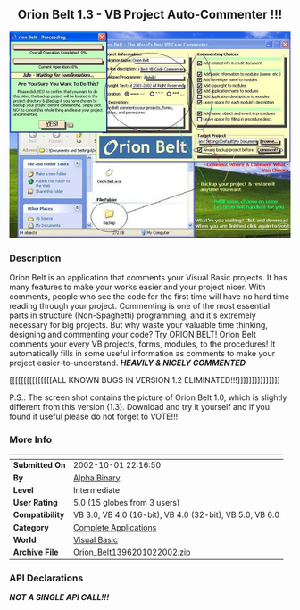﻿<div align="center">

## Orion Belt 1\.3 \- VB Project Auto\-Commenter \!\!\!

<img src="PIC20021029483386.JPG">
</div>

### Description

Orion Belt is an application that comments your Visual Basic projects. It has many features to make your works easier and your project nicer. With comments, people who see the code for the first time will have no hard time reading through your project. Commenting is one of the most essential parts in structure (Non-Spaghetti) programming, and it's extremely necessary for big projects. But why waste your valuable time thinking, designing and commenting your code? Try ORION BELT! Orion Belt comments your every VB projects, forms, modules, to the procedures! It automatically fills in some useful information as comments to make your project easier-to-understand. ***HEAVILY & NICELY COMMENTED***

[[[[[[[[[[[[[[[ALL KNOWN BUGS IN VERSION 1.2 ELIMINATED!!!]]]]]]]]]]]]]]]

P.S.: The screen shot contains the picture of Orion Belt 1.0, which is slightly different from this version (1.3). Download and try it yourself and if you found it useful please do not forget to VOTE!!!
 
### More Info
 


<span>             |<span>
---                |---
**Submitted On**   |2002-10-01 22:16:50
**By**             |[Alpha Binary](https://github.com/Planet-Source-Code/PSCIndex/blob/master/ByAuthor/alpha-binary.md)
**Level**          |Intermediate
**User Rating**    |5.0 (15 globes from 3 users)
**Compatibility**  |VB 3\.0, VB 4\.0 \(16\-bit\), VB 4\.0 \(32\-bit\), VB 5\.0, VB 6\.0
**Category**       |[Complete Applications](https://github.com/Planet-Source-Code/PSCIndex/blob/master/ByCategory/complete-applications__1-27.md)
**World**          |[Visual Basic](https://github.com/Planet-Source-Code/PSCIndex/blob/master/ByWorld/visual-basic.md)
**Archive File**   |[Orion\_Belt1396201022002\.zip](https://github.com/Planet-Source-Code/alpha-binary-orion-belt-1-3-vb-project-auto-commenter__1-39451/archive/master.zip)

### API Declarations

*********NOT A SINGLE API CALL!!!*********






